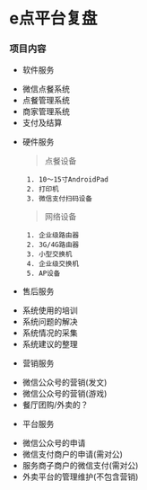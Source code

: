 # e点平台复盘
### 项目内容
 * 软件服务
  + 微信点餐系统
  + 点餐管理系统
  + 商家管理系统
  + 支付及结算
 * 硬件服务
      > 点餐设备
      > 
        1. 10～15寸AndroidPad
        2. 打印机
        3. 微信支付扫码设备
     > 网络设备
     > 
        1. 企业级路由器
        2. 3G/4G路由器
        3. 小型交换机
        4. 企业级交换机
        5. AP设备

 * 售后服务
  + 系统使用的培训
  + 系统问题的解决
  + 系统情况的采集
  + 系统建议的整理
 * 营销服务
  + 微信公众号的营销(发文)
  + 微信公众号的营销(游戏)
  + 餐厅团购/外卖的？
 * 平台服务
  + 微信公众号的申请
  + 微信支付商户的申请(需对公)
  + 服务商子商户的微信支付(需对公)
  + 外卖平台的管理维护(不包含营销)

